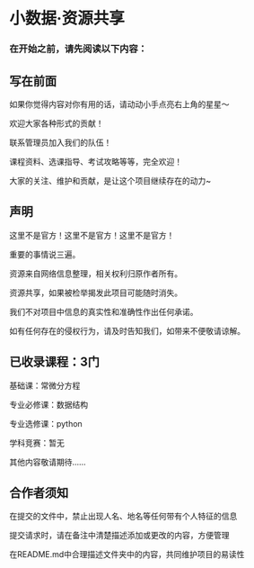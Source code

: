 # 小数据·资源共享

### 在开始之前，请先阅读以下内容：

## 写在前面

如果你觉得内容对你有用的话，请动动小手点亮右上角的星星～

欢迎大家各种形式的贡献！

联系管理员加入我们的队伍！

课程资料、选课指导、考试攻略等等，完全欢迎！

大家的关注、维护和贡献，是让这个项目继续存在的动力~

## 声明

这里不是官方！这里不是官方！这里不是官方！

重要的事情说三遍。

资源来自网络信息整理，相关权利归原作者所有。

资源共享，如果被检举揭发此项目可能随时消失。

我们不对项目中信息的真实性和准确性作出任何承诺。

如有任何存在的侵权行为，请及时告知我们，如带来不便敬请谅解。


## 已收录课程：3门

基础课：常微分方程

专业必修课：数据结构

专业选修课：python

学科竞赛：暂无

其他内容敬请期待……

## 合作者须知

在提交的文件中，禁止出现人名、地名等任何带有个人特征的信息

提交请求时，请在备注中清楚描述添加或更改的内容，方便管理

在README.md中合理描述文件夹中的内容，共同维护项目的易读性

